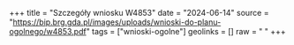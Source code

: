 +++
title = "Szczegóły wniosku W4853"
date = "2024-06-14"
source = "https://bip.brg.gda.pl/images/uploads/wnioski-do-planu-ogolnego/w4853.pdf"
tags = ["wnioski-ogolne"]
geolinks = []
raw = " "
+++





